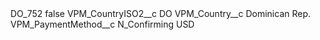 <?xml version="1.0" encoding="UTF-8"?>
<CustomMetadata xmlns="http://soap.sforce.com/2006/04/metadata" xmlns:xsi="http://www.w3.org/2001/XMLSchema-instance" xmlns:xsd="http://www.w3.org/2001/XMLSchema">
    <label>DO_752</label>
    <protected>false</protected>
    <values>
        <field>VPM_CountryISO2__c</field>
        <value xsi:type="xsd:string">DO</value>
    </values>
    <values>
        <field>VPM_Country__c</field>
        <value xsi:type="xsd:string">Dominican Rep.</value>
    </values>
    <values>
        <field>VPM_PaymentMethod__c</field>
        <value xsi:type="xsd:string">N_Confirming USD</value>
    </values>
</CustomMetadata>
